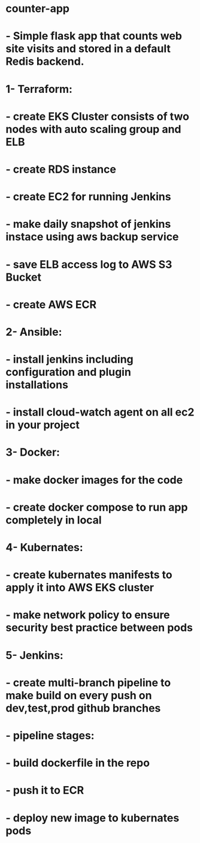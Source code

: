# counter-app
#  - Simple flask app that counts web site visits and stored in a default Redis backend. 

# 1- Terraform:
#  - create EKS Cluster consists of two nodes with auto scaling group and ELB
#  - create RDS instance
#  - create EC2 for running Jenkins
#  - make daily snapshot of jenkins instace using aws backup service
#  - save ELB access log to AWS S3 Bucket
#  - create AWS ECR


# 2- Ansible:
#  - install jenkins including configuration and plugin installations
#  - install cloud-watch agent on all ec2 in your project

# 3- Docker:
#  - make docker images for the code
#  - create docker compose to run app completely in local

# 4- Kubernates:
#  - create kubernates manifests to apply it into AWS EKS cluster
#  - make network policy to ensure security best practice between pods

# 5- Jenkins:
#  - create multi-branch pipeline to make build on every push on dev,test,prod github branches
#  - pipeline stages:
#  - build dockerfile in the repo
#  - push it to ECR
#  - deploy new image to kubernates pods


